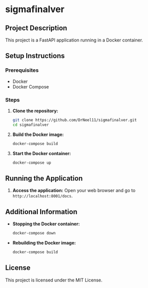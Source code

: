 # sigmafinalver

## Project Description
This project is a FastAPI application running in a Docker container.

## Setup Instructions

### Prerequisites
- Docker
- Docker Compose

### Steps

1. **Clone the repository:**
    ```sh
    git clone https://github.com/DrNeel11/sigmafinalver.git
    cd sigmafinalver
    ```

2. **Build the Docker image:**
    ```sh
    docker-compose build
    ```

3. **Start the Docker container:**
    ```sh
    docker-compose up
    ```

## Running the Application

1. **Access the application:**
    Open your web browser and go to `http://localhost:8001/docs`.

## Additional Information

- **Stopping the Docker container:**
    ```sh
    docker-compose down
    ```

- **Rebuilding the Docker image:**
    ```sh
    docker-compose build
    ```

## License
This project is licensed under the MIT License.